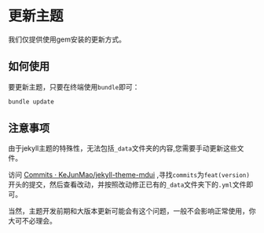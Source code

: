 # 更新主题

我们仅提供使用gem安装的更新方式。

## 如何使用

要更新主题，只要在终端使用`bundle`即可：

```bash
bundle update
```

## 注意事项

由于jekyll主题的特殊性，无法包括`_data`文件夹的内容,您需要手动更新这些文件。

访问 [Commits · KeJunMao/jekyll-theme-mdui](https://github.com/KeJunMao/jekyll-theme-mdui/commits/build) ,寻找`commits`为`feat(version)`开头的提交，然后查看改动，并按照改动修正已有的`_data`文件夹下的`.yml`文件即可。

当然，主题开发前期和大版本更新可能会有这个问题，一般不会影响正常使用，你大可不必理会。